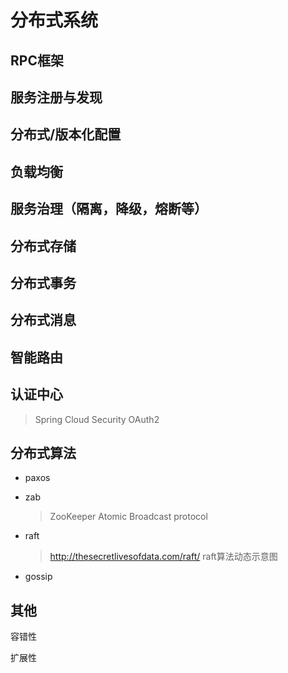 # 分布式系统

## RPC框架



## 服务注册与发现



## 分布式/版本化配置



## 负载均衡



## 服务治理（隔离，降级，熔断等）



## 分布式存储



## 分布式事务



## 分布式消息



## 智能路由



## 认证中心

> Spring Cloud Security OAuth2 





## 分布式算法

* paxos 

* zab

  > ZooKeeper Atomic Broadcast protocol 
  >
  > 

* raft

  > http://thesecretlivesofdata.com/raft/  raft算法动态示意图

* gossip

  

## 其他

容错性

扩展性











































